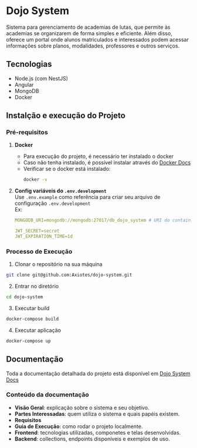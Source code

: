 # Dojo System
Sistema para gerenciamento de academias de lutas, que permite às academias se organizarem de forma simples e eficiente. Além disso, oferece um portal onde alunos matriculados e interessados podem acessar informações sobre planos, modalidades, professores e outros serviços.

## Tecnologias
- Node.js (com NestJS)
- Angular
- MongoDB
- Docker

## Instalção e execução do Projeto
### Pré-requisitos
1. **Docker**
   - Para execução do projeto, é necessário ter instalado o docker
   - Caso não tenha instalado, é possível instalar através do [Docker Docs](https://docs.docker.com/engine/install/)
   - Verificar se o docker está instalado:
     ```bash
     docker -v
     ```

2. **Config variáveis do `.env.development`**  
   Use `.env.example` como referência para criar seu arquivo de configuração `.env.development`  
   Ex:
   ```yaml
   MONGODB_URI=mongodb://mongodb:27017/db_dojo_system # URI do container do mongo

   JWT_SECRET=secret
   JWT_EXPIRATION_TIME=1d
   ```

### Processo de Execução
1. Clonar o repositório na sua máquina
```bash
git clone git@github.com:Axiotes/dojo-system.git
```
2. Entrar no diretório
```bash
cd dojo-system
```
3. Executar build
```bash
docker-compose build
```
4. Executar aplicação
```bash
docker-compose up
```

## Documentação
Toda a documentação detalhada do projeto está disponível em [Dojo System Docs](https://docs-dojo-system.vercel.app/about/)

### Conteúdo da documentação
- **Visão Geral**: explicação sobre o sistema e seu objetivo.
- **Partes Interessadas**: quem utiliza o sistema e quais papéis existem.
- **Requisitos**
- **Guia de Execução**: como rodar o projeto localmente.
- **Frontend**: tecnologias utilizadas, componetes e telas desenvolvidas.
- **Backend**: collections, endpoints disponíveis e exemplos de uso.
